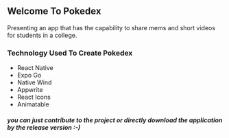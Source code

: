 ##  Welcome To Pokedex

Presenting an app that has the capability to share mems and short videos for students in a college.

### Technology Used To Create Pokedex

 - React Native
 - Expo Go
 - Native Wind
 - Appwrite
 - React Icons
 - Animatable

#####  you can just contribute to the project or directly download the application by the release version :-)


